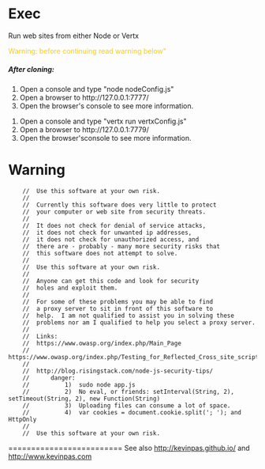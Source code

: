 Exec
====

Run web sites from either Node or Vertx

<p style="color:#ffcc00;">Warning: before continuing read warning below"</p>

<h5>After cloning:</h5>
<ol>
<li>Open a console and type "node nodeConfig.js"</li>
<li>Open a browser to http://127.0.0.1:7777/</li>
<li>Open the browser's console to see more information.</li>
</ol>

<ol>
<li>Open a console and type "vertx run vertxConfig.js"</li>
<li>Open a browser to http://127.0.0.1:7779/</li>
<li>Open the browser'sconsole to see more information.</li>
</ol>

<h1>Warning</h1>

    	//	Use this software at your own risk.
    	//
    	//	Currently this software does very little to protect
    	//	your computer or web site from security threats.
    	//
    	//	It does not check for denial of service attacks,
    	//	it does not check for unwanted ip addresses,
    	//	it does not check for unauthorized access, and
    	//	there are - probably - many more security risks that
    	//	this software does not attempt to solve.
    	//
    	//	Use this software at your own risk.
    	//
    	//	Anyone can get this code and look for security
    	//	holes and exploit them.  
    	//
    	//	For some of these problems you may be able to find
    	//	a proxy server to sit in front of this software to
    	//	help.  I am not qualified to assist you in solving these
    	//	problems nor am I qualified to help you select a proxy server.
    	//
    	//	Links:
    	//	https://www.owasp.org/index.php/Main_Page
    	//	https://www.owasp.org/index.php/Testing_for_Reflected_Cross_site_scripting
    	//
    	//	http://blog.risingstack.com/node-js-security-tips/
    	//		danger: 
    	//			1)  sudo node app.js
    	//			2)  No eval, or friends: setInterval(String, 2), setTimeout(String, 2), new Function(String)
    	//			3)  Uploading files can consume a lot of space.
    	//			4)  var cookies = document.cookie.split('; '); and HttpOnly
    	//
    	//	Use this software at your own risk.


=========================
See also <a href="http://kevinpas.github.io/">http://kevinpas.github.io/</a> and <a href="http://www.kevinpas.com">http://www.kevinpas.com</a>


